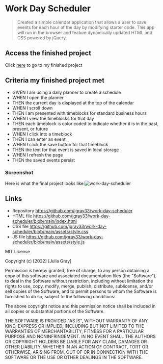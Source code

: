 # Work Day Scheduler

> Created a simple calendar application that allows a user to save events for each hour of the day by modifying starter code. This app will run in the browser and feature dynamically updated HTML and CSS powered by jQuery.

## Access the finished project

Click [here](https://jgray33.github.io/work-day-scheduler) to go to my finished project


## Criteria my finished project met


* GIVEN I am using a daily planner to create a schedule
* WHEN I open the planner
* THEN the current day is displayed at the top of the calendar
* WHEN I scroll down
* THEN I am presented with timeblocks for standard business hours
* WHEN I view the timeblocks for that day
* THEN each timeblock is color coded to indicate whether it is in the past, present, or future
* WHEN I click into a timeblock
* THEN I can enter an event
* WHEN I click the save button for that timeblock
* THEN the text for that event is saved in local storage
* WHEN I refresh the page
* THEN the saved events persist

### Screenshot

Here is what the final project looks like:![work-day-scheduler](https://user-images.githubusercontent.com/95051960/150608617-04ba79db-7b99-48ef-917c-42b704910e43.gif)



## Links
- Repository  https://github.com/jgray33/work-day-scheduler 
- HTML file https://github.com/jgray33/work-day-scheduler/blob/main/index.html
- CSS file  https://github.com/jgray33/work-day-scheduler/blob/main/assets/style.css
- JS file https://github.com/jgray33/work-day-scheduler/blob/main/assets/style.js 

MIT License

Copyright (c) [2022] [Julia Gray]

Permission is hereby granted, free of charge, to any person obtaining a copy
of this software and associated documentation files (the "Software"), to deal
in the Software without restriction, including without limitation the rights
to use, copy, modify, merge, publish, distribute, sublicense, and/or sell
copies of the Software, and to permit persons to whom the Software is
furnished to do so, subject to the following conditions:

The above copyright notice and this permission notice shall be included in all
copies or substantial portions of the Software.

THE SOFTWARE IS PROVIDED "AS IS", WITHOUT WARRANTY OF ANY KIND, EXPRESS OR
IMPLIED, INCLUDING BUT NOT LIMITED TO THE WARRANTIES OF MERCHANTABILITY,
FITNESS FOR A PARTICULAR PURPOSE AND NONINFRINGEMENT. IN NO EVENT SHALL THE
AUTHORS OR COPYRIGHT HOLDERS BE LIABLE FOR ANY CLAIM, DAMAGES OR OTHER
LIABILITY, WHETHER IN AN ACTION OF CONTRACT, TORT OR OTHERWISE, ARISING FROM,
OUT OF OR IN CONNECTION WITH THE SOFTWARE OR THE USE OR OTHER DEALINGS IN THE
SOFTWARE.
